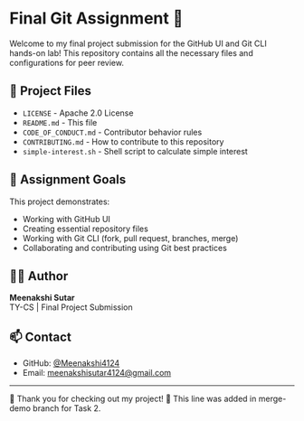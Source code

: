 # Final Git Assignment 🚀

Welcome to my final project submission for the GitHub UI and Git CLI hands-on lab! This repository contains all the necessary files and configurations for peer review.

## 📄 Project Files

- `LICENSE` - Apache 2.0 License
- `README.md` - This file
- `CODE_OF_CONDUCT.md` - Contributor behavior rules
- `CONTRIBUTING.md` - How to contribute to this repository
- `simple-interest.sh` - Shell script to calculate simple interest

## 📌 Assignment Goals

This project demonstrates:

- Working with GitHub UI
- Creating essential repository files
- Working with Git CLI (fork, pull request, branches, merge)
- Collaborating and contributing using Git best practices

## 👩‍💻 Author

**Meenakshi Sutar**  
TY-CS | Final Project Submission

## 📫 Contact

- GitHub: [@Meenakshi4124](https://github.com/Meenakshi4124)
- Email: meenakshisutar4124@gmail.com

---

🌟 Thank you for checking out my project!
🚀 This line was added in merge-demo branch for Task 2.

